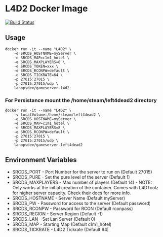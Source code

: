 # L4D2 Docker Image
[![Build Status](http://drone.th0rn0.co.uk/api/badges/LanOps/gameserver-l4d2/status.svg)](http://drone.th0rn0.co.uk/LanOps/gameserver-l4d2)

## Usage

```
docker run -it --name "L4D2" \
    -e SRCDS_HOSTNAME=myServer \
    -e SRCDS_MAP=c1m1_hotel \
    -e SRCDS_MAXPLAYERS=8 \
    -e SRCDS_TOKEN=xxx \
    -e SRCDS_RCONPW=default \
    -e SRCDS_TICKRATE=64 \
    -p 27015:27015 \
    -p 27015:27015/udp \
    lanopsdev/gameserver-l4d2
```

### For Persistance mount the /home/steam/left4dead2 directory

```
docker run -it --name "L4D2" \
    -v localVolume:/home/steam/left4dead2 \
    -e SRCDS_HOSTNAME=myServer \
    -e SRCDS_MAP=c1m1_hotel \
    -e SRCDS_MAXPLAYERS=8 \
    -e SRCDS_RCONPW=default \
    -p 27015:27015 \
    -p 27015:27015/udp \
    lanopsdev/gameserver-left4dead2
```


## Environment Variables

* SRCDS_PORT - Port Number for the server to run on (Default 27015)
* SRCDS_PURE - Set the pure level of the server (Default 1)
* SRCDS_MAXPLAYERS - Max number of players (Default 14) - NOTE: Only works at the initial creation of the container. Comes with L4DToolz for higher server capacity. Check their docs for more info.
* SRCDS_HOSTNAME - Server Name (Default myServer)
* SRCDS_PW - Password for access to the server (Default password)
* SRCDS_RCONPW - Password for RCON (Default rconpass)
* SRCDS_REGION - Server Region (Default -1)
* SRCDS_LAN - Set Lan Server (Default 0)
* SRCDS_MAP - Starting Map (Default c1m1_hotel)
* SRCDS_TICKRATE - L4D2 Tickrate (Default 64)
